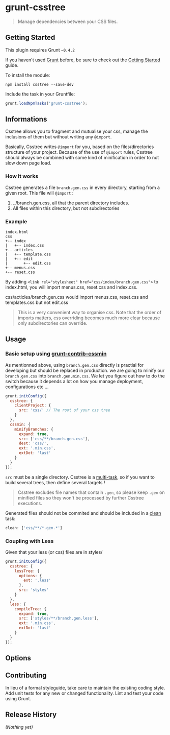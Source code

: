 # grunt-csstree

> Manage dependencies between your CSS files.

## Getting Started
This plugin requires Grunt `~0.4.2`

If you haven't used [Grunt](http://gruntjs.com/) before, be sure to check out the [Getting Started](http://gruntjs.com/getting-started) guide.

To install the module:
```shell
npm install csstree --save-dev
```

Include the task in your Gruntfile:

```js
grunt.loadNpmTasks('grunt-csstree');
```

## Informations

Csstree allows you to fragment and mutualise your css, manage the inclusions of them but without writing any `@import`.

Basically, Csstree writes `@import` for you, based on the files/directories structure of your project. Because of the use of `@import` rules, Csstree should always be combined with some kind of minification in order to not slow down page load.

### How it works

Csstree generates a file `branch.gen.css` in every directory, starting from a given root. This file will `@import` :

1. ../branch.gen.css, all that the parent directory includes.
2. All files within this directory, but not subdirectories

### Example

```
index.html
css
+-- index
|   +-- index.css
+-- articles
|   +-- template.css
|   +-- edit
|       +-- edit.css
+-- menus.css
+-- reset.css
```
By adding `<link rel="stylesheet" href="css/index/branch.gen.css">` to index.html, you will import menus.css, reset.css and index.css.

css/acticles/branch.gen.css would import menus.css, reset.css and templates.css but not edit.css

> This is a very convenient way to organise css. Note that the order of imports matters, css overriding becomes much more clear because only subdirectories can override.

## Usage

### Basic setup using [grunt-contrib-cssmin](https://github.com/gruntjs/grunt-contrib-cssmin)

As mentionned above, using `branch.gen.css` directly is practial for developing but should be replaced in production. we are going to minify our `branch.gen.css` into `branch.gen.min.css`. We let you figure out how to do the switch because it depends a lot on how you manage deployment, configurations etc ... 

```js
grunt.initConfig({
  csstree: {
    clientProject: {
      src: 'css/' // The root of your css tree
    }
  },
  cssmin: {
    minifyBranches: {
      expand: true,
      src: ['css/**/branch.gen.css'],
      dest: 'css/',
      ext: '.min.css',
      extDot: 'last'
    }
  }
});
```
`src` must be a single directory.
Csstree is a [multi-task](http://gruntjs.com/configuring-tasks#task-configuration-and-targets), so if you want to build several trees, then define several targets !

> Csstree excludes file names that contain `.gen`, so please keep `.gen` on minified files so they won't be processed by further Csstree executions.

Generated files should not be commited and should be included in a [clean](https://github.com/gruntjs/grunt-contrib-clean) task:

```js
clean: ['css/**/*.gen.*']
```

### Coupling with Less

Given that your less (or css) files are in styles/

```js
grunt.initConfig({
  csstree: {
    lessTree: {
      options: {
        ext: '.less'
      },
      src: 'styles'
    }
  },
  less: {
    compileTree: {
      expand: true,
      src: ['styles/**/branch.gen.less'],
      ext: '.min.css',
      extDot: 'last'
    }
  }
});
```


## Options

## Contributing
In lieu of a formal styleguide, take care to maintain the existing coding style. Add unit tests for any new or changed functionality. Lint and test your code using Grunt.

## Release History
_(Nothing yet)_
